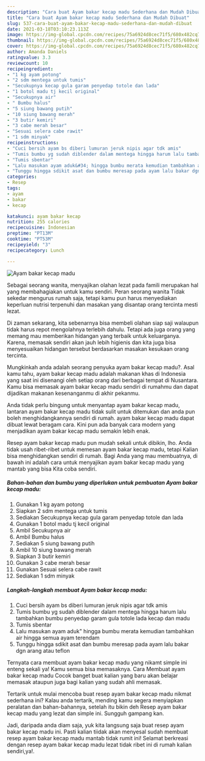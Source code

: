 ```yaml
---
description: "Cara buat Ayam bakar kecap madu Sederhana dan Mudah Dibuat"
title: "Cara buat Ayam bakar kecap madu Sederhana dan Mudah Dibuat"
slug: 537-cara-buat-ayam-bakar-kecap-madu-sederhana-dan-mudah-dibuat
date: 2021-03-18T03:10:23.113Z
image: https://img-global.cpcdn.com/recipes/75a6924d8cec71f5/680x482cq70/ayam-bakar-kecap-madu-foto-resep-utama.jpg
thumbnail: https://img-global.cpcdn.com/recipes/75a6924d8cec71f5/680x482cq70/ayam-bakar-kecap-madu-foto-resep-utama.jpg
cover: https://img-global.cpcdn.com/recipes/75a6924d8cec71f5/680x482cq70/ayam-bakar-kecap-madu-foto-resep-utama.jpg
author: Amanda Daniels
ratingvalue: 3.3
reviewcount: 10
recipeingredient:
- "1 kg ayam potong"
- "2 sdm mentega untuk tumis"
- "Secukupnya kecap gula garam penyedap totole dan lada"
- "1 botol madu tj kecil original"
- "Secukupnya air"
- " Bumbu halus"
- "5 siung bawang putih"
- "10 siung bawang merah"
- "3 butir kemiri"
- "3 cabe merah besar"
- "Sesuai selera cabe rawit"
- "1 sdm minyak"
recipeinstructions:
- "Cuci bersih ayam bs diberi lumuran jeruk nipis agar tdk amis"
- "Tumis bumbu yg sudah diblender dalam mentega hingga harum lalu tambahkan bumbu penyedap garam gula totole lada kecap dan madu"
- "Tumis sbentar"
- "Lalu masukan ayam aduk&#34; hingga bumbu merata kemudian tambahkan air hingga semua ayam terendam"
- "Tunggu hingga sdikit asat dan bumbu meresap pada ayam lalu bakar dgn arang atau teflon"
categories:
- Resep
tags:
- ayam
- bakar
- kecap

katakunci: ayam bakar kecap 
nutrition: 255 calories
recipecuisine: Indonesian
preptime: "PT13M"
cooktime: "PT53M"
recipeyield: "3"
recipecategory: Lunch

---
```



![Ayam bakar kecap madu](https://img-global.cpcdn.com/recipes/75a6924d8cec71f5/680x482cq70/ayam-bakar-kecap-madu-foto-resep-utama.jpg)

Sebagai seorang wanita, menyajikan olahan lezat pada famili merupakan hal yang membahagiakan untuk kamu sendiri. Peran seorang  wanita Tidak sekedar mengurus rumah saja, tetapi kamu pun harus menyediakan keperluan nutrisi terpenuhi dan masakan yang disantap orang tercinta mesti lezat.

Di zaman  sekarang, kita sebenarnya bisa membeli olahan siap saji walaupun tidak harus repot mengolahnya terlebih dahulu. Tetapi ada juga orang yang memang mau memberikan hidangan yang terbaik untuk keluarganya. Karena, memasak sendiri akan jauh lebih higienis dan kita juga bisa menyesuaikan hidangan tersebut berdasarkan masakan kesukaan orang tercinta. 



Mungkinkah anda adalah seorang penyuka ayam bakar kecap madu?. Asal kamu tahu, ayam bakar kecap madu adalah makanan khas di Indonesia yang saat ini disenangi oleh setiap orang dari berbagai tempat di Nusantara. Kamu bisa memasak ayam bakar kecap madu sendiri di rumahmu dan dapat dijadikan makanan kesenanganmu di akhir pekanmu.

Anda tidak perlu bingung untuk menyantap ayam bakar kecap madu, lantaran ayam bakar kecap madu tidak sulit untuk ditemukan dan anda pun boleh menghidangkannya sendiri di rumah. ayam bakar kecap madu dapat dibuat lewat beragam cara. Kini pun ada banyak cara modern yang menjadikan ayam bakar kecap madu semakin lebih enak.

Resep ayam bakar kecap madu pun mudah sekali untuk dibikin, lho. Anda tidak usah ribet-ribet untuk memesan ayam bakar kecap madu, tetapi Kalian bisa menghidangkan sendiri di rumah. Bagi Anda yang mau membuatnya, di bawah ini adalah cara untuk menyajikan ayam bakar kecap madu yang mantab yang bisa Kita coba sendiri.

<!--inarticleads1-->

##### Bahan-bahan dan bumbu yang diperlukan untuk pembuatan Ayam bakar kecap madu:

1. Gunakan 1 kg ayam potong
1. Siapkan 2 sdm mentega untuk tumis
1. Sediakan Secukupnya kecap gula garam penyedap totole dan lada
1. Gunakan 1 botol madu tj kecil original
1. Ambil Secukupnya air
1. Ambil  Bumbu halus
1. Sediakan 5 siung bawang putih
1. Ambil 10 siung bawang merah
1. Siapkan 3 butir kemiri
1. Gunakan 3 cabe merah besar
1. Gunakan Sesuai selera cabe rawit
1. Sediakan 1 sdm minyak




<!--inarticleads2-->

##### Langkah-langkah membuat Ayam bakar kecap madu:

1. Cuci bersih ayam bs diberi lumuran jeruk nipis agar tdk amis
1. Tumis bumbu yg sudah diblender dalam mentega hingga harum lalu tambahkan bumbu penyedap garam gula totole lada kecap dan madu
1. Tumis sbentar
1. Lalu masukan ayam aduk&#34; hingga bumbu merata kemudian tambahkan air hingga semua ayam terendam
1. Tunggu hingga sdikit asat dan bumbu meresap pada ayam lalu bakar dgn arang atau teflon




Ternyata cara membuat ayam bakar kecap madu yang nikamt simple ini enteng sekali ya! Kamu semua bisa memasaknya. Cara Membuat ayam bakar kecap madu Cocok banget buat kalian yang baru akan belajar memasak ataupun juga bagi kalian yang sudah ahli memasak.

Tertarik untuk mulai mencoba buat resep ayam bakar kecap madu nikmat sederhana ini? Kalau anda tertarik, mending kamu segera menyiapkan peralatan dan bahan-bahannya, setelah itu bikin deh Resep ayam bakar kecap madu yang lezat dan simple ini. Sungguh gampang kan. 

Jadi, daripada anda diam saja, yuk kita langsung saja buat resep ayam bakar kecap madu ini. Pasti kalian tiidak akan menyesal sudah membuat resep ayam bakar kecap madu mantab tidak rumit ini! Selamat berkreasi dengan resep ayam bakar kecap madu lezat tidak ribet ini di rumah kalian sendiri,ya!.

